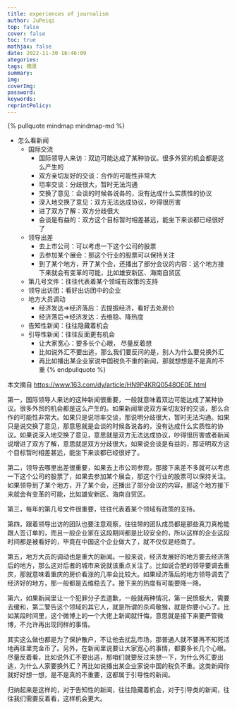 ```yaml
---
title: experiences of journalism
author: JuPeiqi
top: false
cover: false
toc: true
mathjax: false
date: 2022-11-30 16:46:09
ategories:
tags: 摘录
summary:
img:
coverImg:
password:
keywords:
reprintPolicy:
---
```


{% pullquote mindmap mindmap-md %}
- 怎么看新闻
  - 国际交流
    - 国际领导人来访：双边可能达成了某种协议。很多外贸的机会都是这么产生的
    - 双方亲切友好的交谈：合作的可能性非常大
    - 坦率交谈：分歧很大，暂时无法沟通
    - 交换了意见：会谈的时候各说各的，没有达成什么实质性的协议
    - 深入地交换了意见：双方无法达成协议，吵得很厉害
    - 进了双方了解：双方分歧很大
    - 会谈是有益的：双方这个目标暂时相差甚远，能坐下来谈都已经很好了
  - 领导出差
    - 去上市公司：可以考虑一下这个公司的股票
    - 去参加某个展会：那这个行业的股票可以保持关注
    - 到了某个地方，开了某个会，还播出了部分会议的内容：这个地方接下来就会有变革的可能，比如雄安新区、海南自贸区
  - 第几号文件：往往代表着某个领域有政策的支持
  - 领导出访团：看好出访团中的企业
  - 地方大员调动
    - 经济发达=>经济落后：去提振经济，看好去处房价
    - 经济落后=>经济发达：去维稳、降热度
  - 告知性新闻：往往隐藏着机会
  - 引导性新闻：往往反面更有机会
    - 让大家宽心：要多长个心眼，  尽量反着想
    - 比如说外汇不要出逃，那么我们要反问的是，别人为什么要兑换外汇
    - 再比如播出某企业家说中国税负不重的新闻，那就想想是不是真的不重
{% endpullquote %}

本文摘自 https://www.163.com/dy/article/HN9P4KRQ0548OE0E.html

第一，国际领导人来访的这种新闻很重要，一般就意味着双边可能达成了某种协议。很多外贸的机会都是这么产生的。如果新闻里说双方亲切友好的交谈，那么合作的可能性非常大。如果只是说坦率交谈，那说明分歧很大，暂时无法沟通。如果只是说交换了意见，那意思就是会谈的时候各说各的，没有达成什么实质性的协议。如果说深入地交换了意见，意思就是双方无法达成协议，吵得很厉害或者新闻说增进了双方了解，意思就是双方分歧很大。如果说会谈是有益的，那证明双方这个目标暂时相差甚远，能坐下来谈都已经很好了。

第二，领导去哪里出差很重要，如果去上市公司参观，那接下来差不多就可以考虑一下这个公司的股票了，如果去参加某个展会，那这个行业的股票可以保持关注。如果领导到了某个地方，开了某个会，还播出了部分会议的内容，那这个地方接下来就会有变革的可能，比如雄安新区、海南自贸区。

第三，每年的第几号文件很重要，往往代表着某个领域有政策的支持。

第四，跟着领导出访的团队也要注意观察，往往带的团队成员都是那些真刀真枪能跟人签订单的，而且一般企业家在这段期间都是比较安全的，所以这样的企业这段时间都是被看好的，毕竟在中国这个企业做大了，就不仅仅是经商了。

第五，地方大员的调动也是重大的新闻。一般来说，经济发展好的地方要去经济落后的地方，那么这对后者的城市来说就该重点关注了。比如说合肥的领导要调去重庆，那就意味着重庆的房价看涨的几率会比较大。如果经济落后的地方领导调去了经济好的地方，那一般都是去维稳去了。接下来的热度有可能要降一降。

第六，如果新闻里让一个犯罪分子去道歉，一般就两种情况，第一民愤极大，需要去缓和，第二警告这个领域的其它人，就是所谓的杀鸡敬猴，就是你要小心了。比如某段时间里，这个微博上的一个大佬上新闻就忏悔，意思就是接下来要严管微博，不允许再出现同样的事情。

其实这么做也都是为了保护散户，不让他去扰乱市场，那普通人就不要再不知死活地再往里充金币了。另外，在新闻里说要让大家宽心的事情，都要多长几个心眼。尽量反着看，比如说外汇不要出逃，那咱们就要反过来想一下，为什么外汇要出逃，为什么人家要换外汇？再比如说播出某企业家说中国的税负不重。这类新闻你就好好想一想，是不是真的不重要，这都属于引导性的新闻。

归纳起来是这样的，对于告知性的新闻，往往隐藏着机会，对于引导类的新闻，往往我们需要反着看，这样机会更大。